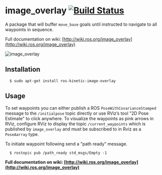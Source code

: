 # image_overlay [![Build Status](http://build.ros.org/buildStatus/icon?job=Kbin_uX64__image_overlay__ubuntu_xenial_amd64__binary)](http://build.ros.org/job/Kbin_uX64__image_overlay__ubuntu_xenial_amd64__binary)

A package that will buffer `move_base` goals until instructed to navigate to all waypoints in sequence.

Full documentation on wiki: [http://wiki.ros.org/image_overlay](http://wiki.ros.org/image_overlay)

![image_overlay](https://github.com/danielsnider/image_overlay/blob/master/readme_images/image_overlay_rviz.png "rviz")

## Installation

```
  $ sudo apt-get install ros-kinetic-image-overlay
```

## Usage

To set waypoints you can either publish a ROS `PoseWithCovarianceStamped` message to the `/initialpose` topic directly or use RViz’s tool "2D Pose Estimate" to click anywhere. To visualize the waypoints as pink arrows in RViz, configure RViz to display the topic `/current_waypoints` which is published by `image_overlay` and must be subscribed to in Rviz as a `PoseAarray` type.

To initiate waypoint following send a "path ready" message.

```
  $ rostopic pub /path_ready std_msgs/Empty -1
```

**Full documentation on wiki: [http://wiki.ros.org/image_overlay](http://wiki.ros.org/image_overlay)**
